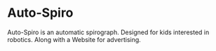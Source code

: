 # Auto-Spiro
Auto-Spiro is an automatic spirograph. Designed for kids interested in robotics. Along with a Website for advertising.
